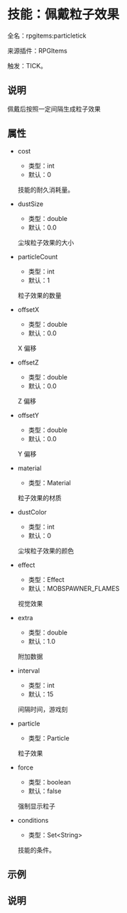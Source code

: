# 技能：佩戴粒子效果

<!-- 本文件是通过游戏内 `/rpgitem gen-wiki` 命令生成的。 -->
<!-- 请只在对应的 "beginCustomXXXX" 与 "endCustomXXXX" 间编辑。  -->
<!-- 如果您想修改技能或其属性的描述， -->
<!-- 请修改 "resources/lang/zh_CN.yml" 中对应的项。 -->

全名：rpgitems:particletick

来源插件：RPGItems

触发：TICK。

<!-- beginCustomHeader -->
<!-- endCustomHeader -->

## 说明

佩戴后按照一定间隔生成粒子效果
<!-- beginCustomDescription -->
<!-- endCustomDescription -->

## 属性

* cost

  * 类型：int
  * 默认：0

  技能的耐久消耗量。

* dustSize

  * 类型：double
  * 默认：0.0

  尘埃粒子效果的大小

* particleCount

  * 类型：int
  * 默认：1

  粒子效果的数量

* offsetX

  * 类型：double
  * 默认：0.0

  X 偏移

* offsetZ

  * 类型：double
  * 默认：0.0

  Z 偏移

* offsetY

  * 类型：double
  * 默认：0.0

  Y 偏移

* material

  * 类型：Material

  粒子效果的材质

* dustColor

  * 类型：int
  * 默认：0

  尘埃粒子效果的颜色

* effect

  * 类型：Effect
  * 默认：MOBSPAWNER_FLAMES

  视觉效果

* extra

  * 类型：double
  * 默认：1.0

  附加数据

* interval

  * 类型：int
  * 默认：15

  间隔时间，游戏刻

* particle

  * 类型：Particle

  粒子效果

* force

  * 类型：boolean
  * 默认：false

  强制显示粒子

* conditions

  * 类型：Set&lt;String&gt;

  技能的条件。

<!-- beginCustomProperties -->
<!-- endCustomProperties -->

## 示例

<!-- beginCustomExample -->
<!-- endCustomExample -->

## 说明

<!-- beginCustomNote -->
<!-- endCustomNote -->